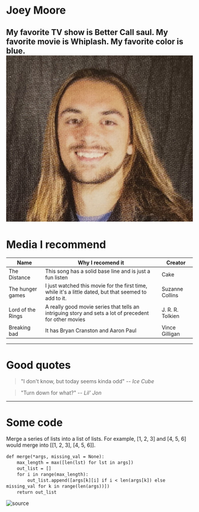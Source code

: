 # Joey Moore
My favorite TV show is Better Call saul. My favorite movie is Whiplash. My favorite color is blue. 
![Me](coverpicture.jpg)
---
# Media I recommend
| Name | Why I recomend it | Creator |
| --- | --- | --- |
| The Distance | This song has a solid base line and is just a fun listen | Cake |
| The hunger games | I just watched this movie for the first time, while it's a little dated, but that seemed to add to it. | Suzanne Collins |
| Lord of the Rings | A really good movie series that tells an intriguing story and sets a lot of precedent for other movies | J. R. R. Tolkien |
| Breaking bad | It has Bryan Cranston and Aaron Paul | Vince Gilligan |
---
# Good quotes
> "I don't know, but today seems kinda odd" -- *Ice Cube*

> "Turn down for what?" -- *Lil' Jon*
---
# Some code
Merge a series of lists into a list of lists. For example, [1, 2, 3] and [4, 5, 6] would merge into [[1, 2, 3], [4, 5, 6]].
```
def merge(*args, missing_val = None):
    max_length = max([len(lst) for lst in args])
    out_list = []
    for i in range(max_length):
        out_list.append([args[k][i] if i < len(args[k]) else missing_val for k in range(len(args))])
    return out_list 
```
![source](https://code.pieces.app/collections/python)
